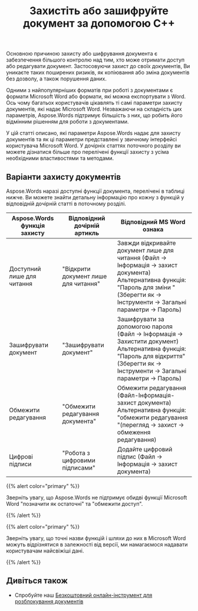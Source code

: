 ﻿---
title: Захистіть або зашифруйте документ за допомогою C++
second_title: Aspose.Words для C++
articleTitle: Захист або шифрування документа
linktitle: Захист або шифрування документа
description: "Aspose.Words для C++ забезпечує доступ лише для читання, шифрування документа, обмеження редагування та цифрові підписи для захисту документа. Aspose.Words підтримує більшість Word варіантів захисту."
type: docs
weight: 50
url: /uk/cpp/protect-or-encrypt-a-document/
timestamp: 2024-01-27-14-07-04
---

Основною причиною захисту або шифрування документа є забезпечення більшого контролю над тим, хто може отримати доступ або редагувати документ. Застосовуючи захист до своїх документів, Ви уникаєте таких поширених ризиків, як копіювання або зміна документів без дозволу, а також порушення даних.

Одними з найпопулярніших форматів при роботі з документами є формати Microsoft Word або формати, які можна експортувати з Word. Ось чому багатьох користувачів цікавлять ті самі параметри захисту документів, які надає Microsoft Word. Незважаючи на складність цих параметрів, Aspose.Words підтримує більшість з них, що робить його відмінним рішенням для роботи з документами.

У цій статті описано, які параметри Aspose.Words надає для захисту документів та як ці параметри представлені у звичному інтерфейсі користувача Microsoft Word. У дочірніх статтях поточного розділу ви можете дізнатися більше про перелічені функції захисту з усіма необхідними властивостями та методами.

## Варіанти захисту документів

Aspose.Words наразі доступні функції документа, перелічені в таблиці нижче. Ви можете знайти детальну інформацію про кожну з функцій у відповідній дочірній статті в поточному розділі.

| Aspose.Words функція захисту | Відповідний дочірній артикль | Відповідний MS Word ознака |
| ------------------------------- | ------------------------------ | ------------------------------------------------------------ |
| Доступний лише для читання | "Відкрити документ лише для читання" | Завжди відкривайте документ лише для читання (Файл → Інформація → захист документа)<br />Альтернативна функція: "Пароль для зміни "(Зберегти як → Інструменти → Загальні параметри → Пароль) |
| Зашифрувати документ | "Зашифрувати документ" | Зашифрувати за допомогою пароля (Файл → Інформація → Захистити документ)<br />Альтернативна функція: "Пароль для відкриття" (Зберегти як → Інструменти → Загальні параметри → Пароль) |
| Обмежити редагування | "Обмежити редагування документа" | Обмежити редагування (Файл-Інформація-захист документа)<br />Альтернативна функція: "обмежити редагування "(перегляд → захист → обмеження редагування) |
| Цифрові підписи | "Робота з цифровими підписами" | Додайте цифровий підпис (Файл → Інформація → захист документа) |

{{% alert color="primary" %}}

Зверніть увагу, що Aspose.Words не підтримує обидві функції Microsoft Word "позначити як остаточні" та "обмежити доступ".

{{% /alert %}}

{{% alert color="primary" %}}

Зверніть увагу, що точні назви функцій і шляхи до них в Microsoft Word можуть відрізнятися в залежності від версії, ми намагаємося надавати користувачам найсвіжіші дані.

{{% /alert %}}

## Дивіться також

* Спробуйте наш [Безкоштовний онлайн-інструмент для розблокування документів](https://products.aspose.app/words/unlock)
